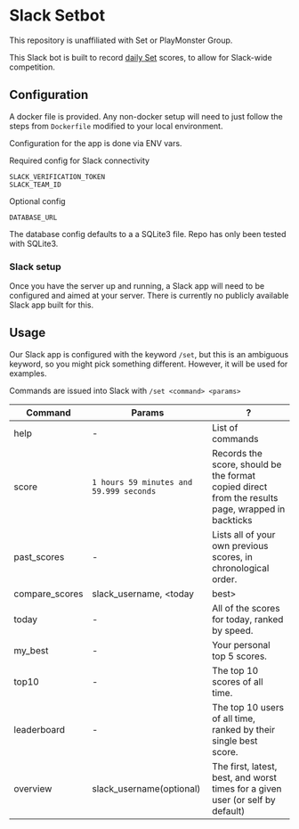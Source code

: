 # Slack Setbot

This repository is unaffiliated with Set or PlayMonster Group.

This Slack bot is built to record [daily Set](https://www.setgame.com/set/puzzle)
scores, to allow for Slack-wide competition.

## Configuration
A docker file is provided. Any non-docker setup will need to just follow the
steps from `Dockerfile` modified to your local environment.

Configuration for the app is done via ENV vars.

Required config for Slack connectivity
```
SLACK_VERIFICATION_TOKEN
SLACK_TEAM_ID
```

Optional config
```
DATABASE_URL
```
The database config defaults to a a SQLite3 file. Repo has only been tested with
SQLite3.

### Slack setup
Once you have the server up and running, a Slack app will need to be configured
and aimed at your server. There is currently no publicly available Slack app
built for this.

## Usage

Our Slack app is configured with the keyword `/set`, but this is an ambiguous
keyword, so you might pick something different. However, it will be used for
examples.

Commands are issued into Slack with `/set <command> <params>`

| Command        | Params                                  | ?                                                                                                                             |
| ---            | ---                                     | ---                                                                                                                           |
| help           | -                                       | List of commands                                                                                                              |
| score          | `1 hours 59 minutes and 59.999 seconds` | Records the score, should be the format copied direct from the results page, wrapped in backticks                             |
| past_scores    | -                                       | Lists all of your own previous scores, in chronological order.                                                                |
| compare_scores | slack_username, <today|best>            | Compare your best and/or recent scores to another named user. Just in case you are competitive.                               |
| today          | -                                       | All of the scores for today, ranked by speed.                                                                                 |
| my_best        | -                                       | Your personal top 5 scores.                                                                                                   |
| top10          | -                                       | The top 10 scores of all time.                                                                                                |
| leaderboard    | -                                       | The top 10 users of all time, ranked by their single best score.                                                              |
| overview       | slack_username(optional)                | The first, latest, best, and worst times for a given user (or self by default)                                                |
